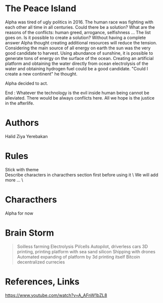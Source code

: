 # The Peace Island

  Alpha was tired of ugly politics in 2016. The human race was fighting with each other all time in all centuries. Could there be a solution? What are the reasons of the conflicts: human greed, arrogance, selfishness ... The list goes on. Is it possible to create a solution? Without having a complete answer Alpha thought creating additional resources will reduce the tension. Considering the main source of all energy on earth the sun was the very good candidate to harvest. Using abundance of sunshine, it is possible to generate tons of energy on the surface of the ocean. Creating an artificial platform and obtaining the water directly from ocean electrolysis of the water and obtaining hydrogen fuel could be a good candidate. "Could I create a new continent" he thought. 
 
Alpha decided to act. 

 
End : Whatever the technology is the evil inside human being cannot be alleviated. There would be always conflicts here. All we hope is the justice in the afterlife. 
  
  
  

# Authors
Halid Ziya Yerebakan

# Rules
Stick with theme \
Describe characters in characthers section first before using it \ 
We will add more ... \ 

# Characthers
Alpha for now

# Brain Storm

> Soilless farming
> Electrolysis
> PVcells
> Autopilot, driverless cars
> 3D printing, printing platform with sea sand silicon 
> Shipping with drones
> Automated expanding of platform by 3d printing itself
> Bitcoin decentralized currecies


  
# References, Links
https://www.youtube.com/watch?v=A_AFnW1bZL8
